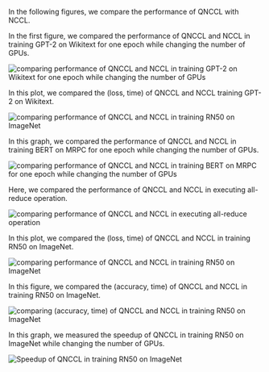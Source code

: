 
In the following figures, we compare the performance of QNCCL with NCCL. 

In the first figure, we compared the performance of QNCCL and NCCL in training GPT-2 on Wikitext for one epoch while changing the number of GPUs. 

![comparing performance of QNCCL and NCCL in training GPT-2 on Wikitext for one epoch while changing the number of GPUs](https://github.com/hamid-ramezani/QNCCL/blob/stochastic_quant/graphs/Figure_1.png)



In this plot, we compared the (loss, time) of QNCCL and NCCL training GPT-2 on Wikitext.

![comparing performance of QNCCL and NCCL in training RN50 on ImageNet](https://github.com/hamid-ramezani/QNCCL/blob/stochastic_quant/graphs/Figure_6.png)



In this graph, we compared the performance of QNCCL and NCCL in training BERT on MRPC for one epoch while changing the number of GPUs. 

![comparing performance of QNCCL and NCCL in training BERT on MRPC for one epoch while changing the number of GPUs](https://github.com/hamid-ramezani/QNCCL/blob/stochastic_quant/graphs/Figure_2.png)



Here, we compared the performance of QNCCL and NCCL in executing all-reduce operation. 

![comparing performance of QNCCL and NCCL in executing all-reduce operation](https://github.com/hamid-ramezani/QNCCL/blob/stochastic_quant/graphs/Figure_3.png)



In this plot, we compared the (loss, time) of QNCCL and NCCL in training RN50 on ImageNet.

![comparing performance of QNCCL and NCCL in training RN50 on ImageNet](https://github.com/hamid-ramezani/QNCCL/blob/stochastic_quant/graphs/Figure_4.png)



In this figure, we compared the (accuracy, time) of QNCCL and NCCL in training RN50 on ImageNet.

![comparing (accuracy, time) of QNCCL and NCCL in training RN50 on ImageNet](https://github.com/hamid-ramezani/QNCCL/blob/stochastic_quant/graphs/Figure_5.png)




In this graph, we measured the speedup of QNCCL in training RN50 on ImageNet while changing the number of GPUs.

![Speedup of QNCCL in training RN50 on ImageNet](https://github.com/hamid-ramezani/QNCCL/blob/stochastic_quant/graphs/Figure_7.png)


